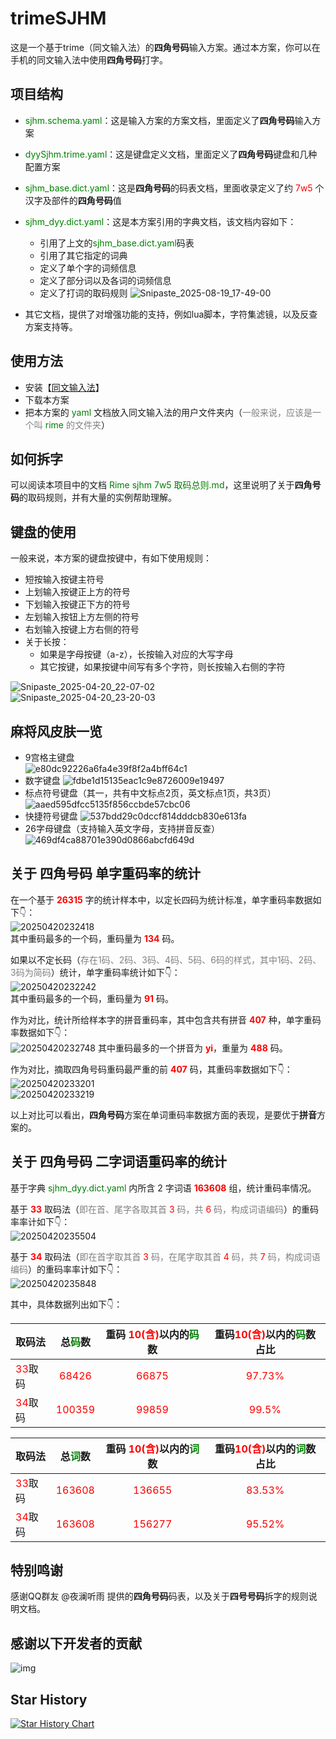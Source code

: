 # trimeSJHM

这是一个基于trime（同文输入法）的**四角号码**输入方案。通过本方案，你可以在手机的同文输入法中使用**四角号码**打字。

## 项目结构

- <font color=green>sjhm.schema.yaml</font>：这是输入方案的方案文档，里面定义了**四角号码**输入方案
- <font color=green>dyySjhm.trime.yaml</font>：这是键盘定义文档，里面定义了**四角号码**键盘和几种配置方案
- <font color=green>sjhm_base.dict.yaml</font>：这是**四角号码**的码表文档，里面收录定义了约 <font color=red>7w5</font> 个汉字及部件的**四角号码**值
- <font color=green>sjhm_dyy.dict.yaml</font>：这是本方案引用的字典文档，该文档内容如下：
  - 引用了上文的<font color=green>sjhm_base.dict.yaml</font>码表
  - 引用了其它指定的词典
  - 定义了单个字的词频信息
  - 定义了部分词以及各词的词频信息
  - 定义了打词的取码规则
  ![Snipaste_2025-08-19_17-49-00](https://s2.loli.net/2025/08/19/FGbMgmNzVn3XaWv.png)

- 其它文档，提供了对增强功能的支持，例如lua脚本，字符集滤镜，以及反查方案支持等。

## 使用方法

- 安装【[同文输入法](https://github.com/osfans/trime.git)】
- 下载本方案
- 把本方案的 <font color=green>yaml</font> 文档放入同文输入法的用户文件夹内（<font color=gray>一般来说，应该是一个叫 <font color=green>rime</font> 的文件夹</font>）

## 如何拆字

可以阅读本项目中的文档 <font color=green>Rime sjhm 7w5 取码总则.md</font>，这里说明了关于**四角号码**的取码规则，并有大量的实例帮助理解。

## 键盘的使用

一般来说，本方案的键盘按键中，有如下使用规则：

- 短按输入按键主符号
- 上划输入按键正上方的符号
- 下划输入按键正下方的符号
- 左划输入按钮上方左侧的符号
- 右划输入按键上方右侧的符号
- 关于长按：
  - 如果是字母按键（a-z），长按输入对应的大写字母
  - 其它按键，如果按键中间写有多个字符，则长按输入右侧的字符

![Snipaste_2025-04-20_22-07-02](https://s2.loli.net/2025/04/20/6DrQgo8FWK43ysS.png)  
![Snipaste_2025-04-20_23-20-03](https://s2.loli.net/2025/04/20/XSJGZyMau1lDg7z.png)

## 麻将风皮肤一览

- 9宫格主键盘  
  ![e80dc92226a6fa4e39f8f2a4bff64c1](https://s2.loli.net/2025/05/13/V3xYe9BsKmopfgh.jpg)
- 数字键盘
  ![fdbe1d15135eac1c9e8726009e19497](https://s2.loli.net/2025/05/13/Bzwi9avu6fpY4UD.jpg)
- 标点符号键盘（其一，共有中文标点2页，英文标点1页，共3页）
  ![aaed595dfcc5135f856ccbde57cbc06](https://s2.loli.net/2025/05/13/TeaVgEbNDMSpmuz.jpg)
- 快捷符号键盘
  ![537bdd29c0dccf814dddcb830e613fa](https://s2.loli.net/2025/05/13/8pmbCzDB7JVUQsI.jpg)
- 26字母键盘（支持输入英文字母，支持拼音反查）
  ![469df4ca88701e390d0866abcfd649d](https://s2.loli.net/2025/05/13/Uyj8SixWm13o7fs.jpg)

## 关于 **四角号码** 单字重码率的统计

在一个基于 <font color=red>**26315**</font> 字的统计样本中，以定长四码为统计标准，单字重码率数据如下👇：  
![20250420232418](https://s2.loli.net/2025/04/20/isofpLRBqEAIUS8.png)  
其中重码最多的一个码，重码量为 <font color=red>**134**</font> 码。

如果以不定长码（<font color=gray>存在1码、2码、3码、4码、5码、6码的样式，其中1码、2码、3码为简码</font>）统计，单字重码率统计如下👇：  
![20250420232242](https://s2.loli.net/2025/04/20/kc5iWU28GP7BXLh.png)  
其中重码最多的一个码，重码量为 <font color=red>**91**</font> 码。

作为对比，统计所给样本字的拼音重码率，其中包含共有拼音 <font color=red>**407**</font> 种，单字重码率数据如下👇：  
![20250420232748](https://s2.loli.net/2025/04/20/QrS2Vg3wLnEblat.png)
其中重码最多的一个拼音为 <font color=red>**yi**</font>，重量为 <font color=red>**488**</font> 码。

作为对比，摘取四角号码重码最严重的前 <font color=red>**407**</font> 码，其重码率数据如下👇：  
![20250420233201](https://s2.loli.net/2025/04/20/IkQ51JPj9GWLfpx.png)  
![20250420233219](https://s2.loli.net/2025/04/20/Ca9YHs8XhF2mRIT.png)  

以上对比可以看出，**四角号码**方案在单词重码率数据方面的表现，是要优于**拼音**方案的。

## 关于 **四角号码** 二字词语重码率的统计

基于字典 <font color=green>sjhm_dyy.dict.yaml</font> 内所含 2 字词语 <font color=red>**163608**</font> 组，统计重码率情况。

基于 <font color=red>**33**</font> 取码法（<font color=gray>即在首、尾字各取其首 <font color=red>3</font> 码，共 <font color=red>6</font> 码，构成词语编码</font>）的重码率率计如下👇：  
![20250420235504](https://s2.loli.net/2025/04/20/FW1YXPoxRB7cVTe.png)  

基于 <font color=red>**34**</font> 取码法（<font color=gray>即在首字取其首 <font color=red>3</font> 码，在尾字取其首 <font color=red>4</font> 码，共 <font color=red>7</font> 码，构成词语编码</font>）的重码率率计如下👇：  
![20250420235848](https://s2.loli.net/2025/04/20/cT9QKUWJtp2GAFn.png)  

其中，具体数据列出如下👇：

取码法|总<font color=green>**码**</font>数|重码 <font color=red>10(含)</font>以内的<font color=green>**码**</font>数|重码<font color=red>10(含)</font>以内的<font color=green>**码**</font>数占比
:-|:-:|:-:|:-:
<font color=red>33</font>取码|<font color=red>68426</font>|<font color=red>66875</font>|<font color=red>97.73%</font>
<font color=red>34</font>取码|<font color=red>100359</font>|<font color=red>99859</font>|<font color=red>99.5%</font>

取码法|总<font color=green>**词**</font>数|重码 <font color=red>10(含)</font>以内的<font color=green>**词**</font>数|重码<font color=red>10(含)</font>以内的<font color=green>**词**</font>数占比
:-|:-:|:-:|:-:
<font color=red>33</font>取码|<font color=red>163608</font>|<font color=red>136655</font>|<font color=red>83.53%</font>
<font color=red>34</font>取码|<font color=red>163608</font>|<font color=red>156277</font>|<font color=red>95.52%</font>

## 特别鸣谢

感谢QQ群友 @夜澜听雨 提供的**四角号码**码表，以及关于**四号号码**拆字的规则说明文档。

## 感谢以下开发者的贡献

![img](https://contrib.rocks/image?repo=happyDom/trimeSJHM&_v=0)

## Star History

[![Star History Chart](https://api.star-history.com/svg?repos=happyDom/trimeSJHM&type=Date)](https://star-history.com/#happyDom/trimeSJHM&Date)

